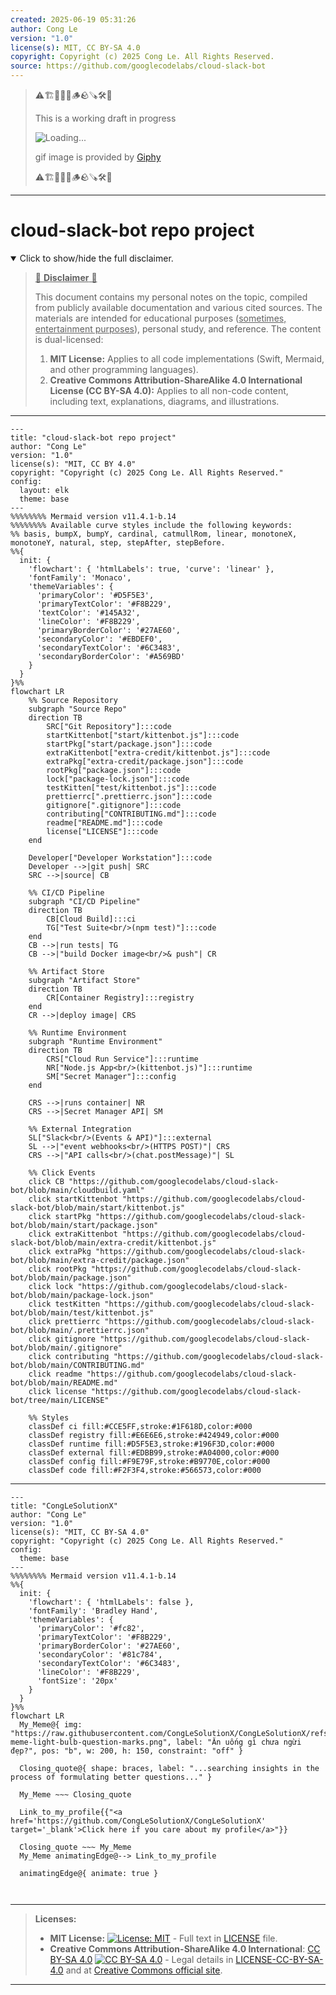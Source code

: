 ```yaml
---
created: 2025-06-19 05:31:26
author: Cong Le
version: "1.0"
license(s): MIT, CC BY-SA 4.0
copyright: Copyright (c) 2025 Cong Le. All Rights Reserved.
source: https://github.com/googlecodelabs/cloud-slack-bot
---
```



> ⚠️🏗️🚧🦺🧱🪵🪨🪚🛠️👷
> 
> This is a working draft in progress
> 
> ![Loading...](https://media2.giphy.com/media/v1.Y2lkPTc5MGI3NjExMXVjejV3dnVjc2o5MXd3eXBvcDR1cHlzbHQ1Z2R6YjY0ZHpmdjJ6OCZlcD12MV9pbnRlcm5hbF9naWZfYnlfaWQmY3Q9Zw/hL9q5k9dk9l0wGd4e0/giphy.gif)
>
> gif image is provided by [Giphy](https://giphy.com)
> 
> ⚠️🏗️🚧🦺🧱🪵🪨🪚🛠️👷


----




# cloud-slack-bot repo project
<details open>
<summary>Click to show/hide the full disclaimer.</summary>
   
> <ins>📢 **Disclaimer** 🚨</ins>
>
> This document contains my personal notes on the topic,
> compiled from publicly available documentation and various cited sources.
> The materials are intended for educational purposes (<ins>sometimes, entertainment purposes</ins>), personal study, and reference.
> The content is dual-licensed:
> 1. **MIT License:** Applies to all code implementations (Swift, Mermaid, and other programming languages).
> 2. **Creative Commons Attribution-ShareAlike 4.0 International License (CC BY-SA 4.0):** Applies to all non-code content, including text, explanations, diagrams, and illustrations.

</details>


---

```mermaid
---
title: "cloud-slack-bot repo project"
author: "Cong Le"
version: "1.0"
license(s): "MIT, CC BY 4.0"
copyright: "Copyright (c) 2025 Cong Le. All Rights Reserved."
config:
  layout: elk
  theme: base
---
%%%%%%%% Mermaid version v11.4.1-b.14
%%%%%%%% Available curve styles include the following keywords:
%% basis, bumpX, bumpY, cardinal, catmullRom, linear, monotoneX, monotoneY, natural, step, stepAfter, stepBefore.
%%{
  init: {
	'flowchart': { 'htmlLabels': true, 'curve': 'linear' },
    'fontFamily': 'Monaco',
    'themeVariables': {
      'primaryColor': '#D5F5E3',
      'primaryTextColor': '#F8B229',
      'textColor': '#145A32',
      'lineColor': '#F8B229',
      'primaryBorderColor': '#27AE60',
      'secondaryColor': '#EBDEF0',
      'secondaryTextColor': '#6C3483',
      'secondaryBorderColor': '#A569BD'
    }
  }
}%%
flowchart LR
    %% Source Repository
    subgraph "Source Repo"
    direction TB
        SRC["Git Repository"]:::code
        startKittenbot["start/kittenbot.js"]:::code
        startPkg["start/package.json"]:::code
        extraKittenbot["extra-credit/kittenbot.js"]:::code
        extraPkg["extra-credit/package.json"]:::code
        rootPkg["package.json"]:::code
        lock["package-lock.json"]:::code
        testKitten["test/kittenbot.js"]:::code
        prettierrc[".prettierrc.json"]:::code
        gitignore[".gitignore"]:::code
        contributing["CONTRIBUTING.md"]:::code
        readme["README.md"]:::code
        license["LICENSE"]:::code
    end

    Developer["Developer Workstation"]:::code
    Developer -->|git push| SRC
    SRC -->|source| CB

    %% CI/CD Pipeline
    subgraph "CI/CD Pipeline"
    direction TB
        CB[Cloud Build]:::ci
        TG["Test Suite<br/>(npm test)"]:::code
    end
    CB -->|run tests| TG
    CB -->|"build Docker image<br/>& push"| CR

    %% Artifact Store
    subgraph "Artifact Store"
    direction TB
        CR[Container Registry]:::registry
    end
    CR -->|deploy image| CRS

    %% Runtime Environment
    subgraph "Runtime Environment"
    direction TB
        CRS["Cloud Run Service"]:::runtime
        NR["Node.js App<br/>(kittenbot.js)"]:::runtime
        SM["Secret Manager"]:::config
    end
    
    CRS -->|runs container| NR
    CRS -->|Secret Manager API| SM

    %% External Integration
    SL["Slack<br/>(Events & API)"]:::external
    SL -->|"event webhooks<br/>(HTTPS POST)"| CRS
    CRS -->|"API calls<br/>(chat.postMessage)"| SL

    %% Click Events
    click CB "https://github.com/googlecodelabs/cloud-slack-bot/blob/main/cloudbuild.yaml"
    click startKittenbot "https://github.com/googlecodelabs/cloud-slack-bot/blob/main/start/kittenbot.js"
    click startPkg "https://github.com/googlecodelabs/cloud-slack-bot/blob/main/start/package.json"
    click extraKittenbot "https://github.com/googlecodelabs/cloud-slack-bot/blob/main/extra-credit/kittenbot.js"
    click extraPkg "https://github.com/googlecodelabs/cloud-slack-bot/blob/main/extra-credit/package.json"
    click rootPkg "https://github.com/googlecodelabs/cloud-slack-bot/blob/main/package.json"
    click lock "https://github.com/googlecodelabs/cloud-slack-bot/blob/main/package-lock.json"
    click testKitten "https://github.com/googlecodelabs/cloud-slack-bot/blob/main/test/kittenbot.js"
    click prettierrc "https://github.com/googlecodelabs/cloud-slack-bot/blob/main/.prettierrc.json"
    click gitignore "https://github.com/googlecodelabs/cloud-slack-bot/blob/main/.gitignore"
    click contributing "https://github.com/googlecodelabs/cloud-slack-bot/blob/main/CONTRIBUTING.md"
    click readme "https://github.com/googlecodelabs/cloud-slack-bot/blob/main/README.md"
    click license "https://github.com/googlecodelabs/cloud-slack-bot/tree/main/LICENSE"

    %% Styles
    classDef ci fill:#CCE5FF,stroke:#1F618D,color:#000
    classDef registry fill:#E6E6E6,stroke:#424949,color:#000
    classDef runtime fill:#D5F5E3,stroke:#196F3D,color:#000
    classDef external fill:#EDBB99,stroke:#A04000,color:#000
    classDef config fill:#F9E79F,stroke:#B9770E,color:#000
    classDef code fill:#F2F3F4,stroke:#566573,color:#000
```

-----

<!-- 
```mermaid
%% Current Mermaid version
info
```  -->


```mermaid
---
title: "CongLeSolutionX"
author: "Cong Le"
version: "1.0"
license(s): "MIT, CC BY-SA 4.0"
copyright: "Copyright (c) 2025 Cong Le. All Rights Reserved."
config:
  theme: base
---
%%%%%%%% Mermaid version v11.4.1-b.14
%%{
  init: {
    'flowchart': { 'htmlLabels': false },
    'fontFamily': 'Bradley Hand',
    'themeVariables': {
      'primaryColor': '#fc82',
      'primaryTextColor': '#F8B229',
      'primaryBorderColor': '#27AE60',
      'secondaryColor': '#81c784',
      'secondaryTextColor': '#6C3483',
      'lineColor': '#F8B229',
      'fontSize': '20px'
    }
  }
}%%
flowchart LR
  My_Meme@{ img: "https://raw.githubusercontent.com/CongLeSolutionX/CongLeSolutionX/refs/heads/main/assets/images/My-meme-light-bulb-question-marks.png", label: "Ăn uống gì chưa ngừi đẹp?", pos: "b", w: 200, h: 150, constraint: "off" }

  Closing_quote@{ shape: braces, label: "...searching insights in the process of formulating better questions..." }
    
  My_Meme ~~~ Closing_quote
    
  Link_to_my_profile{{"<a href='https://github.com/CongLeSolutionX/CongLeSolutionX' target='_blank'>Click here if you care about my profile</a>"}}

  Closing_quote ~~~ My_Meme
  My_Meme animatingEdge@--> Link_to_my_profile
  
  animatingEdge@{ animate: true }



```

---
>**Licenses:**
>
>- **MIT License:**  [![License: MIT](https://img.shields.io/badge/License-MIT-yellow.svg)](LICENSE) - Full text in [LICENSE](LICENSE) file.
>- **Creative Commons Attribution-ShareAlike 4.0 International**: [CC BY-SA 4.0](https://creativecommons.org/licenses/by-sa/4.0/) [![CC BY-SA 4.0](https://licensebuttons.net/l/by-sa/4.0/88x31.png)](https://creativecommons.org/licenses/by-sa/4.0/) - Legal details in [LICENSE-CC-BY-SA-4.0](THE_PAST/LICENSE-CC-BY-SA-4.0) and at [Creative Commons official site](https://creativecommons.org/licenses/by-sa/4.0/).
>
---